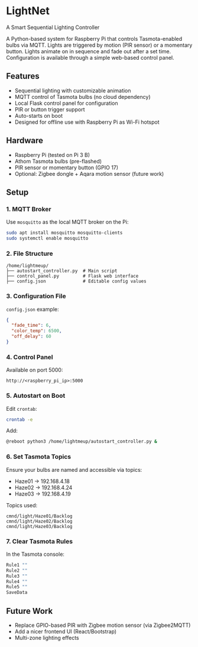 # LightNet
A Smart Sequential Lighting Controller

A Python-based system for Raspberry Pi that controls Tasmota-enabled bulbs via MQTT. Lights are triggered by motion (PIR sensor) or a momentary button. Lights animate on in sequence and fade out after a set time. Configuration is available through a simple web-based control panel.

## Features

* Sequential lighting with customizable animation
* MQTT control of Tasmota bulbs (no cloud dependency)
* Local Flask control panel for configuration
* PIR or button trigger support
* Auto-starts on boot
* Designed for offline use with Raspberry Pi as Wi-Fi hotspot

## Hardware

* Raspberry Pi (tested on Pi 3 B)
* Athom Tasmota bulbs (pre-flashed)
* PIR sensor or momentary button (GPIO 17)
* Optional: Zigbee dongle + Aqara motion sensor (future work)

## Setup

### 1. MQTT Broker

Use `mosquitto` as the local MQTT broker on the Pi:

```bash
sudo apt install mosquitto mosquitto-clients
sudo systemctl enable mosquitto
```

### 2. File Structure

```
/home/lightmeup/
├── autostart_controller.py  # Main script
├── control_panel.py         # Flask web interface
├── config.json              # Editable config values
```

### 3. Configuration File

`config.json` example:

```json
{
  "fade_time": 6,
  "color_temp": 6500,
  "off_delay": 60
}
```

### 4. Control Panel

Available on port 5000:

```
http://<raspberry_pi_ip>:5000
```

### 5. Autostart on Boot

Edit `crontab`:

```bash
crontab -e
```

Add:

```bash
@reboot python3 /home/lightmeup/autostart_controller.py &
```

### 6. Set Tasmota Topics

Ensure your bulbs are named and accessible via topics:

* Haze01 → 192.168.4.18
* Haze02 → 192.168.4.24
* Haze03 → 192.168.4.19

Topics used:

```
cmnd/light/Haze01/Backlog
cmnd/light/Haze02/Backlog
cmnd/light/Haze03/Backlog
```

### 7. Clear Tasmota Rules

In the Tasmota console:

```bash
Rule1 ""
Rule2 ""
Rule3 ""
Rule4 ""
Rule5 ""
SaveData
```

## Future Work

* Replace GPIO-based PIR with Zigbee motion sensor (via Zigbee2MQTT)
* Add a nicer frontend UI (React/Bootstrap)
* Multi-zone lighting effects


